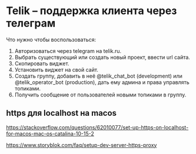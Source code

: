 # Telik – поддержка клиента через телеграм

Что нужно чтобы воспользоваться:

1. Авторизоваться через telegram на telik.ru.
2. Выбрать существующий или создать новый проект, ввести url сайта.
3. Скопировать виджет.
4. Установить виджет на свой сайт.
5. Создать группу, добавить в неё @telik_chat_bot (development) или @telik_operator_bot (production), дать ему админа и права управлять топиками.
6. Получить сообщение от пользователей новыми топиками в группу.


## https для localhost на macos

https://stackoverflow.com/questions/62010077/set-up-https-on-localhost-for-macos-mac-os-catalina-10-15-2

https://www.storyblok.com/faq/setup-dev-server-https-proxy
